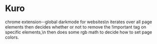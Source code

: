 # Kuro
chrome extension--global darkmode for websites\n
iterates over all page elements then decides whether or not to remove the !important tag on specific elements,\n
then does some rgb math to decide how to set page colors.
